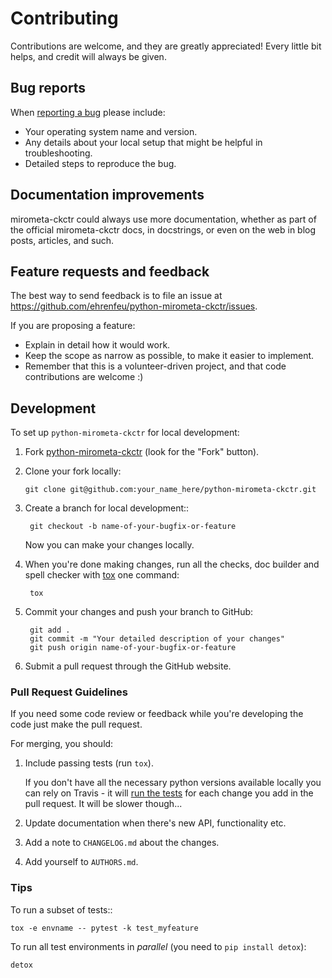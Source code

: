 Contributing
============

Contributions are welcome, and they are greatly appreciated! Every
little bit helps, and credit will always be given.

Bug reports
-----------

When [reporting a bug](https://github.com/ehrenfeu/python-mirometa-ckctr/issues)
please include:

* Your operating system name and version.
* Any details about your local setup that might be helpful in
  troubleshooting.
* Detailed steps to reproduce the bug.

Documentation improvements
--------------------------

mirometa-ckctr could always use more documentation, whether as part of the
official mirometa-ckctr docs, in docstrings, or even on the web in blog posts,
articles, and such.

Feature requests and feedback
-----------------------------

The best way to send feedback is to file an issue at
https://github.com/ehrenfeu/python-mirometa-ckctr/issues.

If you are proposing a feature:

* Explain in detail how it would work.
* Keep the scope as narrow as possible, to make it easier to implement.
* Remember that this is a volunteer-driven project, and that code contributions
  are welcome :)

Development
-----------

To set up `python-mirometa-ckctr` for local development:

1. Fork [python-mirometa-ckctr](https://github.com/ehrenfeu/python-mirometa-ckctr)
   (look for the "Fork" button).

1. Clone your fork locally:

   ```
   git clone git@github.com:your_name_here/python-mirometa-ckctr.git
   ```

1. Create a branch for local development::

   ```
    git checkout -b name-of-your-bugfix-or-feature
   ```

   Now you can make your changes locally.

1. When you're done making changes, run all the checks, doc builder and spell
   checker with [tox](http://tox.readthedocs.io/en/latest/install.html) one
   command:

   ```
    tox
   ```

1. Commit your changes and push your branch to GitHub:

   ```
    git add .
    git commit -m "Your detailed description of your changes"
    git push origin name-of-your-bugfix-or-feature
   ```

1. Submit a pull request through the GitHub website.

### Pull Request Guidelines

If you need some code review or feedback while you're developing the code just
make the pull request.

For merging, you should:

1. Include passing tests (run `tox`).

   If you don't have all the necessary python versions available locally you can
   rely on Travis - it will [run the
   tests](https://travis-ci.org/ehrenfeu/python-mirometa-ckctr/pull_requests)
   for each change you add in the pull request. It will be slower though...

1. Update documentation when there's new API, functionality etc.
1. Add a note to `CHANGELOG.md` about the changes.
1. Add yourself to `AUTHORS.md`.

### Tips

To run a subset of tests::

    tox -e envname -- pytest -k test_myfeature

To run all test environments in *parallel* (you need to `pip install detox`):

    detox

